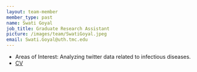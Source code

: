 ```yaml
---
layout: team-member
member_type: past
name: Swati Goyal
job_title: Graduate Research Assistant
picture: /images/team/SwatiGoyal.jpeg
email: Swati.Goyal@uth.tmc.edu
---
```


- Areas of Interest: Analyzing twitter data related to infectious diseases.
- [CV](https://www.dropbox.com/s/jqsx1qpb2tw1xxa/SwatiGoyal_CV.pdf?dl=0)
